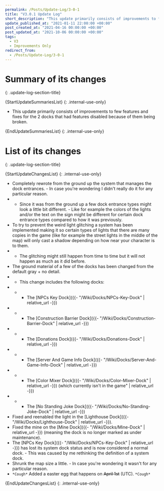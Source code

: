 ```yaml
---
permalink: /Posts/Update-Log/3-0-1
title: "V3.0.1 Update Log"
short_description: "This update primarily consists of improvements to few features and fixes for the 2 docks that had features disabled because of them being broken."
update_published_at: "2021-01-11 22:00:00 +00:00"
post_created_at: "2021-04-16 00:00:00 +00:00"
post_updated_at: "2021-10-06 00:00:00 +00:00"
tags:
  - V3
  - Improvements Only
redirect_from:
  - /Posts/Update-Log/3-0-1
---
```


# Summary of its changes
{: .update-log-section-title}

{StartUpdateSummariesList}
{: .internal-use-only}

* This update primarily consists of improvements to few features and fixes for the 2 docks that had features disabled because of them being broken.

{EndUpdateSummariesList}
{: .internal-use-only}

# List of its changes
{: .update-log-section-title}

{StartUpdateChangesList}
{: .internal-use-only}

* Completely rewrote from the ground up the system that manages the dock entrances. - In case you're wondering I didn't really do it for any particular reason.
* * Since it was from the ground up a few dock entrance types might look a little bit different. - Like for example the colors of the lights and/or the text on the sign might be different for certain dock entrance types compared to how it was previously.
* To try to prevent the weird light glitching a system has been implemented making it so certain types of lights that there are many copies in the game (like for example the street lights in the middle of the map) will only cast a shadow depending on how near your character is to them.
* * The glitching might still happen from time to time but it will not happen as much as it did before.
* The ground material of a few of the docks has been changed from the default gray + no detail.
* * This change includes the following docks:
* * * The [NPCs Key Dock]({{- "/Wiki/Docks/NPCs-Key-Dock" | relative_url -}})
* * * The [Construction Barrier Dock]({{- "/Wiki/Docks/Construction-Barrier-Dock" | relative_url -}})
* * * The [Donations Dock]({{- "/Wiki/Docks/Donations-Dock" | relative_url -}})
* * * The [Server And Game Info Dock]({{- "/Wiki/Docks/Server-And-Game-Info-Dock" | relative_url -}})
* * * The [Color Mixer Dock]({{- "/Wiki/Docks/Color-Mixer-Dock" | relative_url -}}) (which currently isn't in the game" | relative_url -}})
* * * The [No Standing Joke Dock]({{- "/Wiki/Docks/No-Standing-Joke-Dock" | relative_url -}})
* Fixed and reenabled the light in the [Lighthouse Dock]({{- "/Wiki/Docks/Lighthouse-Dock" | relative_url -}}).
* Fixed the mine on the [Mine Dock]({{- "/Wiki/Docks/Mine-Dock" | relative_url -}}) (meaning the dock is no longer marked as under maintenance).
* The [NPCs Key Dock]({{- "/Wiki/Docks/NPCs-Key-Dock" | relative_url -}}) has lost its system dock status and is now considered a normal dock. - This was caused by me rethinking the definition of a system dock.
* Shrunk the map size a little. - In case you're wondering it wasn't for any particular reason.
* `*Cough*` Added a easter egg that happens on <s class="spoiler">April 1st</s> (UTC). `*Cough*`

{EndUpdateChangesList}
{: .internal-use-only}